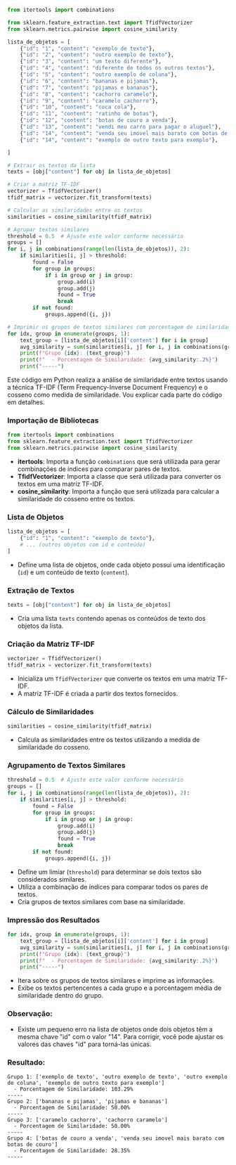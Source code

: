```python

from itertools import combinations

from sklearn.feature_extraction.text import TfidfVectorizer
from sklearn.metrics.pairwise import cosine_similarity

lista_de_objetos = [
    {"id": "1", "content": "exemplo de texto"},
    {"id": "2", "content": "outro exemplo de texto"},
    {"id": "3", "content": "um texto diferente"},
    {"id": "4", "content": "diferente de todos os outros textos"},
    {"id": "5", "content": "outro exemplo de coluna"},
    {"id": "6", "content": "bananas e pijamas"},
    {"id": "7", "content": "pijamas e bananas"},
    {"id": "8", "content": "cachorro caramelo"},
    {"id": "9", "content": "caramelo cachorro"},
    {"id": "10", "content": "coca cola"},
    {"id": "11", "content": "ratinho de botas"},
    {"id": "12", "content": "botas de couro a venda"},
    {"id": "13", "content": "vendi meu carro para pagar o aluguel"},
    {"id": "14", "content": "venda seu imovel mais barato com botas de couro"},
    {"id": "14", "content": "exemplo de outro texto para exemplo"},

]

# Extrair os textos da lista
texts = [obj["content"] for obj in lista_de_objetos]

# Criar a matriz TF-IDF
vectorizer = TfidfVectorizer()
tfidf_matrix = vectorizer.fit_transform(texts)

# Calcular as similaridades entre os textos
similarities = cosine_similarity(tfidf_matrix)

# Agrupar textos similares
threshold = 0.5  # Ajuste este valor conforme necessário
groups = []
for i, j in combinations(range(len(lista_de_objetos)), 2):
    if similarities[i, j] > threshold:
        found = False
        for group in groups:
            if i in group or j in group:
                group.add(i)
                group.add(j)
                found = True
                break
        if not found:
            groups.append({i, j})

# Imprimir os grupos de textos similares com porcentagem de similaridade
for idx, group in enumerate(groups, 1):
    text_group = [lista_de_objetos[i]['content'] for i in group]
    avg_similarity = sum(similarities[i, j] for i, j in combinations(group, 2)) / len(group)
    print(f"Grupo {idx}: {text_group}")
    print(f"  - Porcentagem de Similaridade: {avg_similarity:.2%}")
    print("-----")

```

Este código em Python realiza a análise de similaridade entre textos usando a técnica TF-IDF (Term Frequency-Inverse Document Frequency) e o cosseno como medida de similaridade. Vou explicar cada parte do código em detalhes.

### Importação de Bibliotecas
```python
from itertools import combinations
from sklearn.feature_extraction.text import TfidfVectorizer
from sklearn.metrics.pairwise import cosine_similarity
```
- **itertools**: Importa a função `combinations` que será utilizada para gerar combinações de índices para comparar pares de textos.
- **TfidfVectorizer**: Importa a classe que será utilizada para converter os textos em uma matriz TF-IDF.
- **cosine_similarity**: Importa a função que será utilizada para calcular a similaridade do cosseno entre os textos.

### Lista de Objetos
```python
lista_de_objetos = [
    {"id": "1", "content": "exemplo de texto"},
    # ... (outros objetos com id e conteúdo)
]
```
- Define uma lista de objetos, onde cada objeto possui uma identificação (`id`) e um conteúdo de texto (`content`).

### Extração de Textos
```python
texts = [obj["content"] for obj in lista_de_objetos]
```
- Cria uma lista `texts` contendo apenas os conteúdos de texto dos objetos da lista.

### Criação da Matriz TF-IDF
```python
vectorizer = TfidfVectorizer()
tfidf_matrix = vectorizer.fit_transform(texts)
```
- Inicializa um `TfidfVectorizer` que converte os textos em uma matriz TF-IDF.
- A matriz TF-IDF é criada a partir dos textos fornecidos.

### Cálculo de Similaridades
```python
similarities = cosine_similarity(tfidf_matrix)
```
- Calcula as similaridades entre os textos utilizando a medida de similaridade do cosseno.

### Agrupamento de Textos Similares
```python
threshold = 0.5  # Ajuste este valor conforme necessário
groups = []
for i, j in combinations(range(len(lista_de_objetos)), 2):
    if similarities[i, j] > threshold:
        found = False
        for group in groups:
            if i in group or j in group:
                group.add(i)
                group.add(j)
                found = True
                break
        if not found:
            groups.append({i, j})
```
- Define um limiar (`threshold`) para determinar se dois textos são considerados similares.
- Utiliza a combinação de índices para comparar todos os pares de textos.
- Cria grupos de textos similares com base na similaridade.

### Impressão dos Resultados
```python
for idx, group in enumerate(groups, 1):
    text_group = [lista_de_objetos[i]['content'] for i in group]
    avg_similarity = sum(similarities[i, j] for i, j in combinations(group, 2)) / len(group)
    print(f"Grupo {idx}: {text_group}")
    print(f"  - Porcentagem de Similaridade: {avg_similarity:.2%}")
    print("-----")
```
- Itera sobre os grupos de textos similares e imprime as informações.
- Exibe os textos pertencentes a cada grupo e a porcentagem média de similaridade dentro do grupo.

### Observação:
- Existe um pequeno erro na lista de objetos onde dois objetos têm a mesma chave "id" com o valor "14". Para corrigir, você pode ajustar os valores das chaves "id" para torná-las únicas.

### Resultado:
```
Grupo 1: ['exemplo de texto', 'outro exemplo de texto', 'outro exemplo de coluna', 'exemplo de outro texto para exemplo']
  - Porcentagem de Similaridade: 103.29%
-----
Grupo 2: ['bananas e pijamas', 'pijamas e bananas']
  - Porcentagem de Similaridade: 50.00%
-----
Grupo 3: ['caramelo cachorro', 'cachorro caramelo']
  - Porcentagem de Similaridade: 50.00%
-----
Grupo 4: ['botas de couro a venda', 'venda seu imovel mais barato com botas de couro']
  - Porcentagem de Similaridade: 28.35%
-----
```